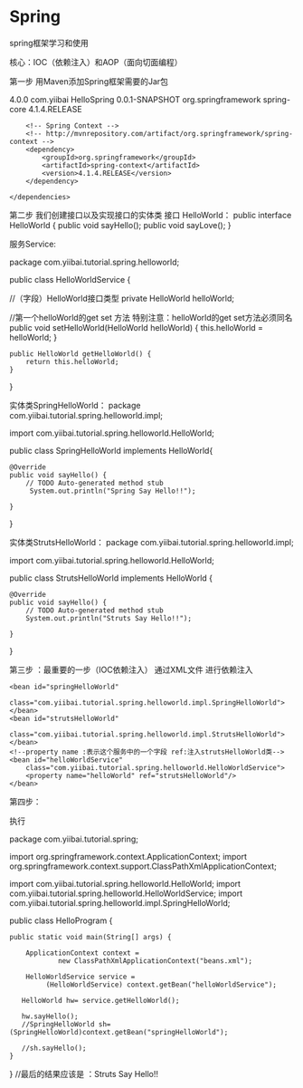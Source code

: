 # Spring
spring框架学习和使用

核心：IOC（依赖注入）和AOP（面向切面编程）

第一步 用Maven添加Spring框架需要的Jar包

<project xmlns="http://maven.apache.org/POM/4.0.0" xmlns:xsi="http://www.w3.org/2001/XMLSchema-instance" xsi:schemaLocation="http://maven.apache.org/POM/4.0.0 http://maven.apache.org/xsd/maven-4.0.0.xsd">
  <modelVersion>4.0.0</modelVersion>
  <groupId>com.yiibai</groupId>
  <artifactId>HelloSpring</artifactId>
  <version>0.0.1-SNAPSHOT</version>
  <dependencies>
        <!-- Spring Core -->
        <!-- http://mvnrepository.com/artifact/org.springframework/spring-core -->
        <dependency>
            <groupId>org.springframework</groupId>
            <artifactId>spring-core</artifactId>
            <version>4.1.4.RELEASE</version>
        </dependency>
         
        <!-- Spring Context -->
        <!-- http://mvnrepository.com/artifact/org.springframework/spring-context -->
        <dependency>
            <groupId>org.springframework</groupId>
            <artifactId>spring-context</artifactId>
            <version>4.1.4.RELEASE</version>
        </dependency>
         
    </dependencies>
</project>

第二步 我们创建接口以及实现接口的实体类
接口 HelloWorld：
public interface HelloWorld {
	public void sayHello();
	public void sayLove();
}

服务Service:

package com.yiibai.tutorial.spring.helloworld;

public class HelloWorldService {

  //（字段）HelloWorld接口类型
	private HelloWorld helloWorld;
	  
   //第一个helloWorld的get set 方法 特别注意：helloWorld的get set方法必须同名
    public void setHelloWorld(HelloWorld helloWorld) {
        this.helloWorld = helloWorld;
    }
  
    public HelloWorld getHelloWorld() {
        return this.helloWorld;
    }
}

实体类SpringHelloWorld：
package com.yiibai.tutorial.spring.helloworld.impl;

import com.yiibai.tutorial.spring.helloworld.HelloWorld;

public class SpringHelloWorld implements HelloWorld{

	@Override
	public void sayHello() {
		// TODO Auto-generated method stub
		 System.out.println("Spring Say Hello!!");
		   
	}      
}

实体类StrutsHelloWorld：
package com.yiibai.tutorial.spring.helloworld.impl;

import com.yiibai.tutorial.spring.helloworld.HelloWorld;

public class StrutsHelloWorld implements HelloWorld {

	@Override
	public void sayHello() {
		// TODO Auto-generated method stub
		System.out.println("Struts Say Hello!!");
		
	}
}

第三步 ：最重要的一步（IOC依赖注入） 通过XML文件 进行依赖注入

<?xml version="1.0" encoding="UTF-8"?>
<!--通用头格式-->
<beans xmlns="http://www.springframework.org/schema/beans"
    xmlns:xsi="http://www.w3.org/2001/XMLSchema-instance"
    xsi:schemaLocation="http://www.springframework.org/schema/beans
                        http://www.springframework.org/schema/beans/spring-beans.xsd">
  <!--id:表示bean名 class：这个bean的路径 -->
    <bean id="springHelloWorld"
        class="com.yiibai.tutorial.spring.helloworld.impl.SpringHelloWorld"></bean>
    <bean id="strutsHelloWorld"
        class="com.yiibai.tutorial.spring.helloworld.impl.StrutsHelloWorld"></bean> 
    <!--property name :表示这个服务中的一个字段 ref:注入strutsHelloWorld类-->
    <bean id="helloWorldService"
        class="com.yiibai.tutorial.spring.helloworld.HelloWorldService">
        <property name="helloWorld" ref="strutsHelloWorld"/>
    </bean>
  
</beans>

第四步：

执行

package com.yiibai.tutorial.spring;

import org.springframework.context.ApplicationContext;
import org.springframework.context.support.ClassPathXmlApplicationContext;

import com.yiibai.tutorial.spring.helloworld.HelloWorld;
import com.yiibai.tutorial.spring.helloworld.HelloWorldService;
import com.yiibai.tutorial.spring.helloworld.impl.SpringHelloWorld;

public class HelloProgram {

	public static void main(String[] args) {
        
        ApplicationContext context =
                new ClassPathXmlApplicationContext("beans.xml");
         
        HelloWorldService service =
             (HelloWorldService) context.getBean("helloWorldService");
          
       HelloWorld hw= service.getHelloWorld();
           
       hw.sayHello();
       //SpringHelloWorld sh=(SpringHelloWorld)context.getBean("springHelloWorld");
    
	   //sh.sayHello();
	}
}
//最后的结果应该是 ：Struts Say Hello!!
